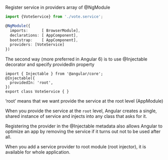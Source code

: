 

Register service in providers array of @NgModule
```ts
import {VoteService} from './vote.service';

@NgModule({
  imports:      [ BrowserModule],
  declarations: [ AppComponent],
  bootstrap:    [ AppComponent],
  providers: [VoteService]
})
```

The second way (more preferred in Angular 6) is to use @Injectable decorator and specify providedIn property
```
import { Injectable } from '@angular/core';
@Injectable({   
  providedIn: 'root', 
}) 
export class VoteService { }
```
‘root’ means that we want provide the service at the root level (AppModule)

When you provide the service at the `root` level, Angular creates a single, shared instance of service and injects into any class that asks for it. 

Registering the provider in the @Injectable metadata also allows Angular to optimize an app by removing the service if it turns out not to be used after all.

When you add a service provider to root module (root injector), it is available for whole application.
